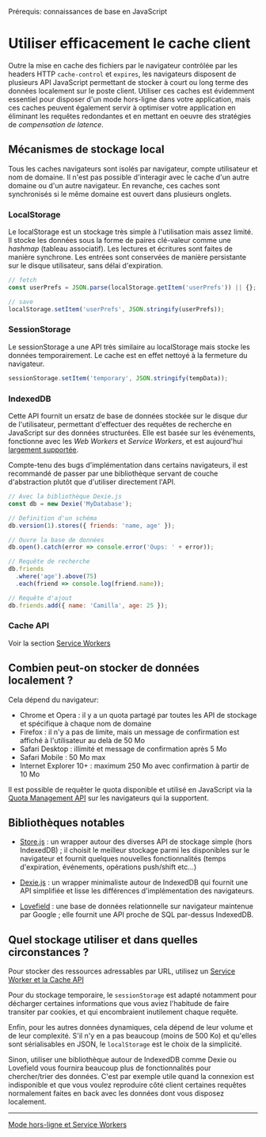 <span class="requirements">Prérequis: connaissances de base en JavaScript</span>

Utiliser efficacement le cache client
======================================

Outre la mise en cache des fichiers par le navigateur contrôlée par les headers HTTP `cache-control` et `expires`, les navigateurs disposent de plusieurs API JavaScript  permettant de stocker à court ou long terme des données localement sur le poste client. Utiliser ces caches est évidemment essentiel pour disposer d'un mode hors-ligne dans votre application, mais ces caches peuvent également servir à optimiser votre application en éliminant les requêtes redondantes et en mettant en oeuvre des stratégies de *compensation de latence*.

## Mécanismes de stockage local

Tous les caches navigateurs sont isolés par navigateur, compte utilisateur et nom de domaine. Il n'est pas possible d'interagir avec le cache d'un autre domaine ou d'un autre navigateur. En revanche, ces caches sont synchronisés si le même domaine est ouvert dans plusieurs onglets.

### LocalStorage

Le localStorage est un stockage très simple à l'utilisation mais assez limité. Il stocke les données sous la forme de paires clé-valeur comme une *hashmap* (tableau associatif). Les lectures et écritures sont faites de manière synchrone. Les entrées sont conservées de manière persistante sur le disque utilisateur, sans délai d'expiration.

```javascript
// fetch
const userPrefs = JSON.parse(localStorage.getItem('userPrefs')) || {};

// save
localStorage.setItem('userPrefs', JSON.stringify(userPrefs));
```

### SessionStorage

Le sessionStorage a une API très similaire au localStorage mais stocke les données temporairement. Le cache est en effet nettoyé à la fermeture du navigateur.

```javascript
sessionStorage.setItem('temporary', JSON.stringify(tempData));
```

### IndexedDB

Cette API fournit un ersatz de base de données stockée sur le disque dur de l'utilisateur, permettant d'effectuer des requêtes de recherche en JavaScript sur des données structurées. Elle est basée sur les événements, fonctionne avec les *Web Workers* et *Service Workers*, et est aujourd'hui [largement supportée](http://caniuse.com/#feat=indexeddb).

Compte-tenu des bugs d'implémentation dans certains navigateurs, il est recommandé de passer par une bibliothèque servant de couche d'abstraction plutôt que d'utiliser directement l'API.

```javascript
// Avec la bibliothèque Dexie.js
const db = new Dexie('MyDatabase');

// Definition d'un schéma
db.version(1).stores({ friends: 'name, age' });

// Ouvre la base de données
db.open().catch(error => console.error('Oups: ' + error));

// Requête de recherche
db.friends
  .where('age').above(75)
  .each(friend => console.log(friend.name));    		

// Requête d'ajout
db.friends.add({ name: 'Camilla', age: 25 });
```

### Cache API

Voir la section [Service Workers](#/pages/service-workers)

## Combien peut-on stocker de données localement ?
 
 Cela dépend du navigateur:
  - Chrome et Opera : il y a un quota partagé par toutes les API de stockage et spécifique à chaque nom de domaine
  - Firefox : il n'y a pas de limite, mais un message de confirmation est affiché à l'utilisateur au delà de 50 Mo
  - Safari Desktop : illimité et message de confirmation après 5 Mo
  - Safari Mobile : 50 Mo max
  - Internet Explorer 10+ : maximum 250 Mo avec confirmation à partir de 10 Mo
  
  Il est possible de requêter le quota disponible et utilisé en JavaScript via la [Quota Management API](https://www.w3.org/TR/quota-api/) sur les navigateurs qui la supportent.
  
## Bibliothèques notables

- [Store.js](https://github.com/marcuswestin/store.js/) : un wrapper autour des diverses API de stockage simple (hors IndexedDB) ; il choisit le meilleur stockage parmi les disponibles sur le navigateur et fournit quelques nouvelles fonctionnalités (temps d'expiration, événements, opérations push/shift etc...)

- [Dexie.js](http://dexie.org/) : un wrapper minimaliste autour de IndexedDB qui fournit une API simplifiée et lisse les différences d'implémentation des navigateurs.

- [Lovefield](https://github.com/google/lovefield) : une base de données relationnelle sur navigateur maintenue par Google ; elle fournit une API proche de SQL par-dessus IndexedDB.

## Quel stockage utiliser et dans quelles circonstances ?

Pour stocker des ressources adressables par URL, utilisez un [Service Worker et la Cache API](#/pages/service-workers)

Pour du stockage temporaire, le `sessionStorage` est adapté notamment pour décharger certaines informations que vous aviez l'habitude de faire transiter par cookies, et qui encombraient inutilement chaque requête. 

Enfin, pour les autres données dynamiques, cela dépend de leur volume et de leur complexité. S'il n'y en a pas beaucoup (moins de 500 Ko) et qu'elles sont sérialisables en JSON, le `localStorage` est le choix de la simplicité. 

Sinon, utiliser une bibliothèque autour de IndexedDB comme Dexie ou Lovefield vous fournira beaucoup plus de fonctionnalités pour chercher/trier des données. C'est par exemple utile quand la connexion est indisponible et que vous voulez reproduire côté client certaines requêtes normalement faites en back avec les données dont vous disposez localement. 
 
 ---
 [Mode hors-ligne et Service Workers](#/pages/service-workers)
